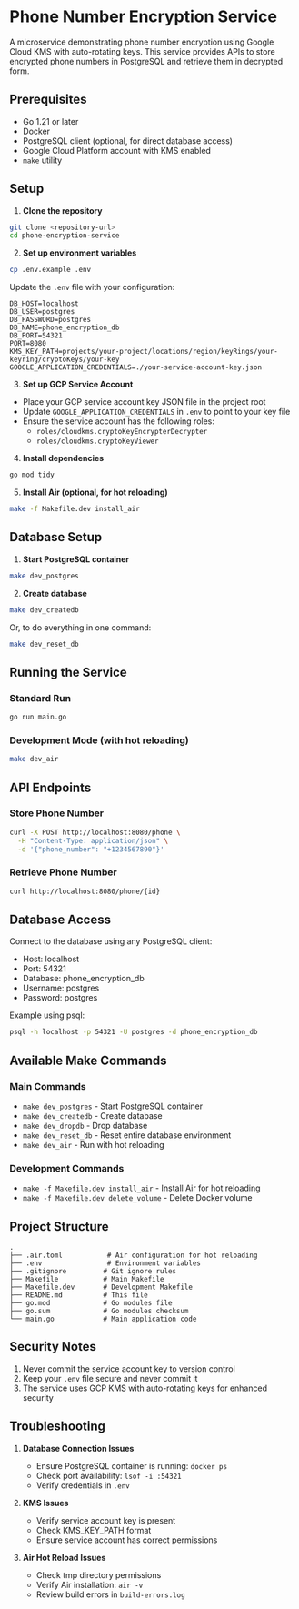 # Phone Number Encryption Service

A microservice demonstrating phone number encryption using Google Cloud KMS with auto-rotating keys. This service provides APIs to store encrypted phone numbers in PostgreSQL and retrieve them in decrypted form.

## Prerequisites

- Go 1.21 or later
- Docker
- PostgreSQL client (optional, for direct database access)
- Google Cloud Platform account with KMS enabled
- `make` utility

## Setup

1. **Clone the repository**
```bash
git clone <repository-url>
cd phone-encryption-service
```

2. **Set up environment variables**
```bash
cp .env.example .env
```
Update the `.env` file with your configuration:
```env
DB_HOST=localhost
DB_USER=postgres
DB_PASSWORD=postgres
DB_NAME=phone_encryption_db
DB_PORT=54321
PORT=8080
KMS_KEY_PATH=projects/your-project/locations/region/keyRings/your-keyring/cryptoKeys/your-key
GOOGLE_APPLICATION_CREDENTIALS=./your-service-account-key.json
```

3. **Set up GCP Service Account**
- Place your GCP service account key JSON file in the project root
- Update `GOOGLE_APPLICATION_CREDENTIALS` in `.env` to point to your key file
- Ensure the service account has the following roles:
  - `roles/cloudkms.cryptoKeyEncrypterDecrypter`
  - `roles/cloudkms.cryptoKeyViewer`

4. **Install dependencies**
```bash
go mod tidy
```

5. **Install Air (optional, for hot reloading)**
```bash
make -f Makefile.dev install_air
```

## Database Setup

1. **Start PostgreSQL container**
```bash
make dev_postgres
```

2. **Create database**
```bash
make dev_createdb
```

Or, to do everything in one command:
```bash
make dev_reset_db
```

## Running the Service

### Standard Run
```bash
go run main.go
```

### Development Mode (with hot reloading)
```bash
make dev_air
```

## API Endpoints

### Store Phone Number
```bash
curl -X POST http://localhost:8080/phone \
  -H "Content-Type: application/json" \
  -d '{"phone_number": "+1234567890"}'
```

### Retrieve Phone Number
```bash
curl http://localhost:8080/phone/{id}
```

## Database Access

Connect to the database using any PostgreSQL client:
- Host: localhost
- Port: 54321
- Database: phone_encryption_db
- Username: postgres
- Password: postgres

Example using psql:
```bash
psql -h localhost -p 54321 -U postgres -d phone_encryption_db
```

## Available Make Commands

### Main Commands
- `make dev_postgres` - Start PostgreSQL container
- `make dev_createdb` - Create database
- `make dev_dropdb` - Drop database
- `make dev_reset_db` - Reset entire database environment
- `make dev_air` - Run with hot reloading

### Development Commands
- `make -f Makefile.dev install_air` - Install Air for hot reloading
- `make -f Makefile.dev delete_volume` - Delete Docker volume

## Project Structure
```
.
├── .air.toml           # Air configuration for hot reloading
├── .env                # Environment variables
├── .gitignore         # Git ignore rules
├── Makefile           # Main Makefile
├── Makefile.dev       # Development Makefile
├── README.md          # This file
├── go.mod             # Go modules file
├── go.sum             # Go modules checksum
└── main.go            # Main application code
```

## Security Notes

1. Never commit the service account key to version control
2. Keep your `.env` file secure and never commit it
3. The service uses GCP KMS with auto-rotating keys for enhanced security

## Troubleshooting

1. **Database Connection Issues**
   - Ensure PostgreSQL container is running: `docker ps`
   - Check port availability: `lsof -i :54321`
   - Verify credentials in `.env`

2. **KMS Issues**
   - Verify service account key is present
   - Check KMS_KEY_PATH format
   - Ensure service account has correct permissions

3. **Air Hot Reload Issues**
   - Check tmp directory permissions
   - Verify Air installation: `air -v`
   - Review build errors in `build-errors.log` 
